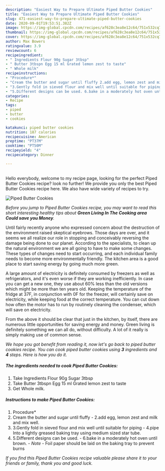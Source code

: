 ```yaml
---
description: "Easiest Way to Prepare Ultimate Piped Butter Cookies"
title: "Easiest Way to Prepare Ultimate Piped Butter Cookies"
slug: 471-easiest-way-to-prepare-ultimate-piped-butter-cookies
date: 2020-09-01T19:53:51.382Z
image: https://img-global.cpcdn.com/recipes/af628c3ea8e12c64/751x532cq70/piped-butter-cookies-recipe-main-photo.jpg
thumbnail: https://img-global.cpcdn.com/recipes/af628c3ea8e12c64/751x532cq70/piped-butter-cookies-recipe-main-photo.jpg
cover: https://img-global.cpcdn.com/recipes/af628c3ea8e12c64/751x532cq70/piped-butter-cookies-recipe-main-photo.jpg
author: Max Bowers
ratingvalue: 3.9
reviewcount: 6
recipeingredient:
- " Ingredients Flour 90g Sugar 3tbsp"
- " Butter 3tbspn Egg 15 ml Grated lemon zest to taste"
- " Whole milk"
recipeinstructions:
- "Procedure*"
- "Cream the butter and sugar until fluffy 2.add egg, lemon zest and milk and mix well."
- "3.Gently fold in sieved flour and mix well until suitable for piping 4.pipe Into a lightly greased baking tray using medium sized star tube."
- "5.Different designs can be used. 6.bake in a moderately hot oven until brown. *Note* Foil paper should be laid on the baking tray to prevent burns"
categories:
- Recipe
tags:
- piped
- butter
- cookies

katakunci: piped butter cookies 
nutrition: 187 calories
recipecuisine: American
preptime: "PT37M"
cooktime: "PT50M"
recipeyield: "4"
recipecategory: Dinner

---
```

<br>
Hello everybody, welcome to my recipe page, looking for the perfect Piped Butter Cookies recipe? look no further! We provide you only the best Piped Butter Cookies recipe here. We also have wide variety of recipes to try.
<br>


![Piped Butter Cookies](https://img-global.cpcdn.com/recipes/af628c3ea8e12c64/751x532cq70/piped-butter-cookies-recipe-main-photo.jpg)

<i>Before you jump to Piped Butter Cookies recipe, you may want to read this short interesting healthy tips about 
<strong>Green Living In The Cooking area Could save you Money</strong>.</i>
</br>

Until fairly recently anyone who expressed concern about the destruction of the environment raised skeptical eyebrows. Those days are over, and it seems we all realize our role in stopping and conceivably reversing the damage being done to our planet. According to the specialists, to clean up the natural environment we are all going to have to make some changes. These types of changes need to start occurring, and each individual family needs to become more environmentally friendly. The kitchen area is a good place to start saving energy by going much more green.

A large amount of electricity is definitely consumed by freezers as well as refrigerators, and it's even worse if they are working inefficiently. In case you can get a new one, they use about 60% less than the old versions which might be more than ten years old. Keeping the temperature of the fridge at 37F, in conjunction with 0F for the freezer, will certainly save on electricity, while keeping food at the correct temperature. You can cut down how often the motor has to run by routinely cleaning the condenser, which will save on electricity.

From the above it should be clear that just in the kitchen, by itself, there are numerous little opportunities for saving energy and money. Green living is definitely something we can all do, without difficulty. A lot of it really is simply making use of common sense.


<i>We hope you got benefit from reading it, now let's go back to piped butter cookies recipe. You can cook piped butter cookies using <strong>3</strong> ingredients and <strong>4</strong> steps. Here is how you do it.
</i>

##### The ingredients needed to cook Piped Butter Cookies:

1. Take  Ingredients Flour 90g Sugar 3tbsp
1. Take  Butter 3tbspn Egg 15 ml Grated lemon zest to taste
1. Get  Whole milk.


##### Instructions to make Piped Butter Cookies:

1. Procedure*
1. Cream the butter and sugar until fluffy - 2.add egg, lemon zest and milk and mix well.
1. 3.Gently fold in sieved flour and mix well until suitable for piping - 4.pipe Into a lightly greased baking tray using medium sized star tube.
1. 5.Different designs can be used. - 6.bake in a moderately hot oven until brown. - *Note* - Foil paper should be laid on the baking tray to prevent burns


<i>If you find this Piped Butter Cookies recipe valuable please share it to your friends or family, thank you and good luck.</i>
